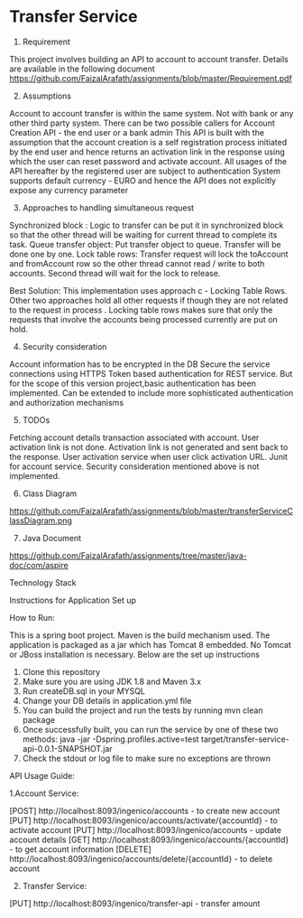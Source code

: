 Transfer Service
===================
1. Requirement

This project involves building an API to account to account transfer. Details are available in the following document
https://github.com/FaizalArafath/assignments/blob/master/Requirement.pdf
 
2. Assumptions

Account to account transfer is within the same system. Not with bank or any other third party system. 
There can be two possible callers for Account Creation API - the end user or a bank admin
This API is built with the assumption that the account creation is a self registration process initiated by the end user and hence returns an activation link in the response using which the user can reset password and activate account. All usages of the API hereafter by the registered user are subject to authentication 
System supports default currency - EURO and hence the API does not explicitly expose any currency parameter
 
3. Approaches to handling simultaneous request

Synchronized block : Logic to transfer can be put it in synchronized block so that the other thread will be waiting for current thread to complete its task. 
Queue transfer object: Put transfer object to queue. Transfer will be done one by one. 
Lock table rows: Transfer request will lock the toAccount and fromAccount row so the other thread cannot read / write to both accounts. Second thread will wait for the lock to release. 
 
Best Solution: This implementation uses approach c - Locking Table Rows. Other two approaches hold all other requests if though they are not related to the request in process . Locking table rows makes  sure that only the requests that involve the accounts being processed currently are put on hold. 
 
4. Security consideration

Account information has to be encrypted in the DB
Secure the service connections using HTTPS
Token based authentication for REST service. But for the scope of this version  project,basic authentication has been implemented. Can be extended to include more sophisticated authentication and authorization mechanisms
 
5. TODOs

Fetching account details transaction associated with account. 
User activation link is not done. Activation link is not generated and sent back to the response. 
User activation service when user click activation URL. 
Junit for account service.
Security consideration mentioned above is not implemented. 
 
6. Class Diagram

https://github.com/FaizalArafath/assignments/blob/master/transferServiceClassDiagram.png
 
7. Java Document

https://github.com/FaizalArafath/assignments/tree/master/java-doc/com/aspire
 
 
Technology Stack
 
Instructions for Application Set up
 
How to Run:

This is a spring boot project. Maven is the build mechanism used. The application is packaged as a jar which has Tomcat 8 embedded. No Tomcat or JBoss installation is necessary. Below are the set up instructions
1. Clone this repository
2. Make sure you are using JDK 1.8 and Maven 3.x
3. Run createDB.sql in your MYSQL
4. Change your DB details in application.yml file
5. You can build the project and run the tests by running mvn clean package
6. Once successfully built, you can run the service by one of these two methods:
        java -jar -Dspring.profiles.active=test target/transfer-service-api-0.0.1-SNAPSHOT.jar
7. Check the stdout or log file to make sure no exceptions are thrown
 
 
API Usage Guide:

1.Account Service:

  [POST] http://localhost:8093/ingenico/accounts - to create new account
  [PUT] http://localhost:8093/ingenico/accounts/activate/{accountId} - to activate account
  [PUT] http://localhost:8093/ingenico/accounts - update account details
  [GET] http://localhost:8093/ingenico/accounts/{accountId} - to get account information
  [DELETE] http://localhost:8093/ingenico/accounts/delete/{accountId} - to delete account
 
 2. Transfer Service:
 
   [PUT] http://localhost:8093/ingenico/transfer-api - transfer amount 
